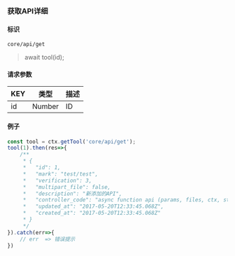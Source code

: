 
### 获取API详细

#### 标识

`core/api/get`

> await tool(id);

#### 请求参数

| KEY | 类型   | 描述 |
| --- | ------ | ---- |
| id  | Number | ID   |

#### 例子

```javascript
const tool = ctx.getTool('core/api/get');
tool(1).then(res=>{
	/**
	 * {
	 *   "id": 1,
	 *   "mark": "test/test",
	 *   "verification": 3,
	 *   "multipart_file": false,
	 *   "description": "新添加的API",
	 *   "controller_code": "async function api (params, files, ctx, statusFun) { return statusFun(); }",
	 *   "updated_at": "2017-05-20T12:33:45.068Z",
	 *   "created_at": "2017-05-20T12:33:45.068Z"
	 * }
	 */
}).catch(err=>{
	// err  => 错误提示
})
```